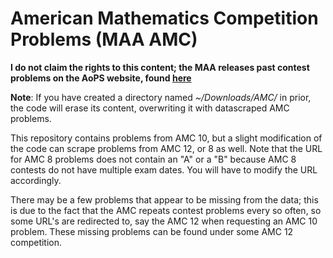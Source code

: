 # American Mathematics Competition Problems (MAA AMC)

**I do not claim the rights to this content; the MAA releases past contest problems on the AoPS website, found [here](https://artofproblemsolving.com/wiki/index.php/AMC_Problems_and_Solutions)**

**Note**: If you have created a directory named *~/Downloads/AMC/* in prior, the code will erase its content, overwriting it with datascraped AMC problems.

This repository contains problems from AMC 10, but a slight modification of the code can scrape problems from AMC 12, or 8 as well. Note that the URL for AMC 8 problems does not contain an "A" or a "B" because AMC 8 contests do not have multiple exam dates. You will have to modify the URL accordingly.

There may be a few problems that appear to be missing from the data; this is due to the fact that the AMC repeats contest problems every so often, so some URL's are redirected to, say the AMC 12 when requesting an AMC 10 problem. These missing problems can be found under some AMC 12 competition.
